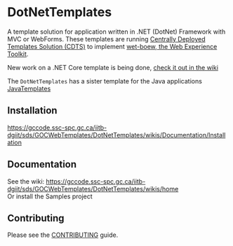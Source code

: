 # DotNetTemplates

A template solution for application written in .NET (DotNet) Framework with MVC or WebForms. These templates are running [Centrally Deployed Templates Solution (CDTS)](http://www.gcpedia.gc.ca/wiki/Centrally_Deployed_Templates_Solution_(CDTS)) to implement [wet-boew, the Web Experience Toolkit](https://github.com/wet-boew/wet-boew).

New work on a .NET Core template is being done, [check it out in the wiki](https://gccode.ssc-spc.gc.ca/iitb-dgiit/sds/GOCWebTemplates/DotNetTemplates/wikis/home#building-net-core)

The `DotNetTemplates` has a sister template for the Java applications [JavaTemplates](https://gccode.ssc-spc.gc.ca/iitb-dgiit/sds/GOCWebTemplates/JavaTemplates)

## Installation

https://gccode.ssc-spc.gc.ca/iitb-dgiit/sds/GOCWebTemplates/DotNetTemplates/wikis/Documentation/Installation

## Documentation

See the wiki: https://gccode.ssc-spc.gc.ca/iitb-dgiit/sds/GOCWebTemplates/DotNetTemplates/wikis/home  
Or install the Samples project

## Contributing

Please see the [CONTRIBUTING](CONTRIBUTING.md) guide.